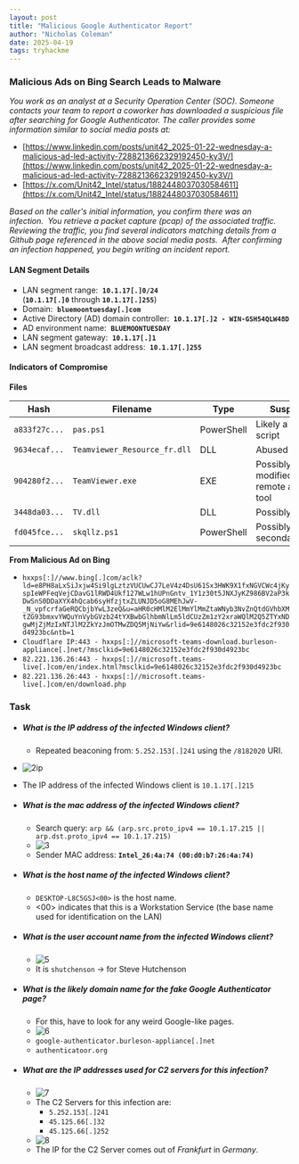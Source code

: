 ```yaml
---
layout: post
title: "Malicious Google Authenticator Report"
author: "Nicholas Coleman"
date: 2025-04-19
tags: tryhackme
---
```


### Malicious Ads on Bing Search Leads to Malware

*You work as an analyst at a Security Operation Center (SOC). Someone contacts your team to report a coworker has downloaded a suspicious file after searching for Google Authenticator. The caller provides some information similar to social media posts at:*

- [https://www.linkedin.com/posts/unit42_2025-01-22-wednesday-a-malicious-ad-led-activity-7288213662329192450-ky3V/](https://www.linkedin.com/posts/unit42_2025-01-22-wednesday-a-malicious-ad-led-activity-7288213662329192450-ky3V/)
- [https://x.com/Unit42_Intel/status/1882448037030584611](https://x.com/Unit42_Intel/status/1882448037030584611)

*Based on the caller's initial information, you confirm there was an infection.  You retrieve a packet capture (pcap) of the associated traffic.  Reviewing the traffic, you find several indicators matching details from a Github page referenced in the above social media posts.  After confirming an infection happened, you begin writing an incident report.*

#### LAN Segment Details
- LAN segment range:  **`10.1.17[.]0/24`**   (**`10.1.17[.]0`** through **`10.1.17[.]255`**)
- Domain:  **`bluemoontuesday[.]com`**
- Active Directory (AD) domain controller:  **`10.1.17[.]2 - WIN-GSH54QLW48D`**
- AD environment name:  **`BLUEMOONTUESDAY`**
- LAN segment gateway:  **`10.1.17[.]1`**
- LAN segment broadcast address:  **`10.1.17[.]255`**

#### Indicators of Compromise

**Files**

| Hash          | Filename                     | Type       | Suspicion                                   |
| ------------- | ---------------------------- | ---------- | ------------------------------------------- |
| `a833f27c...` | `pas.ps1`                    | PowerShell | Likely a payload script                     |
| `9634ecaf...` | `Teamviewer_Resource_fr.dll` | DLL        | Abused DLL                                  |
| `904280f2...` | `TeamViewer.exe`             | EXE        | Possibly modified/packed remote access tool |
| `3448da03...` | `TV.dll`                     | DLL        | Possibly injected                           |
| `fd045fce...` | `skqllz.ps1`                 | PowerShell | Possibly secondary script                   |

**From Malicious Ad on Bing**

- `hxxps[:]//www.bing[.]com/aclk?ld=e8PH8aLxSiJxjw4Si9lgLztzVUCUwCJ7LeV4z4DsU61Sx3HWK9X1fxNGVCWc4jKyspIeWPFeqVejCDavG1lRWD4Ukf127WLw1hUPnGntv_1Y1z30t5JNXJyKZ986BV2aP3kDwSnS0DDaXYX4hQcab6syHfzjtxZLUNJD5oG8MEhJwV-_N_vpfcrfaGeRQCbjbYwL3zeQ&u=aHR0cHMlM2ElMmYlMmZtaWNyb3NvZnQtdGVhbXMtZG93bmxvYWQuYnVybGVzb24tYXBwbGlhbmNlLm5ldCUzZm1zY2xraWQlM2Q5ZTYxNDgwMjZjMzIxNTJlM2ZkYzJmOTMwZDQ5MjNiYw&rlid=9e6148026c32152e3fdc2f930d4923bc&ntb=1`
- `Cloudflare IP:443 - hxxps[:]//microsoft-teams-download.burleson-appliance[.]net/?msclkid=9e6148026c32152e3fdc2f930d4923bc`
- `82.221.136.26:443 - hxxps[:]//microsoft.teams-live[.]com/en/index.html?msclkid=9e6148026c32152e3fdc2f930d4923bc`
- `82.221.136.26:443 - hxxps[:]//microsoft.teams-live[.]com/en/download.php`

### Task
- ##### What is the IP address of the infected Windows client?
	- Repeated beaconing from: `5.252.153[.]241` using the `/8182020` URI.
- ![2ip]()
- The IP address of the infected Windows client is `10.1.17[.]215`

- ##### What is the mac address of the infected Windows client?
	- Search query: `arp && (arp.src.proto_ipv4 == 10.1.17.215 || arp.dst.proto_ipv4 == 10.1.17.215)`
	- ![3]()
	- Sender MAC address: **`Intel_26:4a:74 (00:d0:b7:26:4a:74)`**

- ##### What is the host name of the infected Windows client?
	- `DESKTOP-L8C5GSJ<00>` is the host name.
	- <00> indicates that this is a Workstation Service (the base name used for identification on the LAN)

- ##### What is the user account name from the infected Windows client?
	- ![5]()
	- It is `shutchenson` -> for Steve Hutchenson

- ##### What is the likely domain name for the fake Google Authenticator page?
	- For this, have to look for any weird Google-like pages.
	- ![6]()
	- `google-authenticator.burleson-appliance[.]net`
	- `authenticatoor.org`
- ##### What are the IP addresses used for C2 servers for this infection?
	- ![7]()
	- The C2 Servers for this infection are:
		- `5.252.153[.]241`
		- `45.125.66[.]32`
		- `45.125.66[.]252`
	- ![8]()
	- The IP for the C2 Server comes out of *Frankfurt* in *Germany*.

